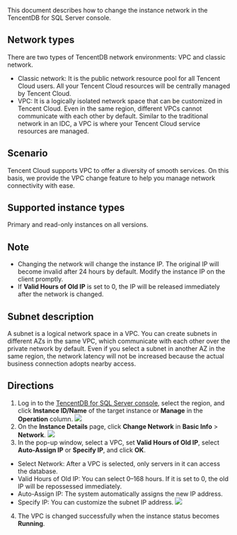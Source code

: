 This document describes how to change the instance network in the TencentDB for SQL Server console.

## Network types
There are two types of TencentDB network environments: VPC and classic network.
- Classic network: It is the public network resource pool for all Tencent Cloud users. All your Tencent Cloud resources will be centrally managed by Tencent Cloud.
- VPC: It is a logically isolated network space that can be customized in Tencent Cloud. Even in the same region, different VPCs cannot communicate with each other by default. Similar to the traditional network in an IDC, a VPC is where your Tencent Cloud service resources are managed.


## Scenario
Tencent Cloud supports VPC to offer a diversity of smooth services. On this basis, we provide the VPC change feature to help you manage network connectivity with ease.

## Supported instance types
Primary and read-only instances on all versions.

## Note
- Changing the network will change the instance IP. The original IP will become invalid after 24 hours by default. Modify the instance IP on the client promptly.
- If **Valid Hours of Old IP** is set to 0, the IP will be released immediately after the network is changed.

## Subnet description
A subnet is a logical network space in a VPC. You can create subnets in different AZs in the same VPC, which communicate with each other over the private network by default. Even if you select a subnet in another AZ in the same region, the network latency will not be increased because the actual business connection adopts nearby access.

## Directions
1. Log in to the [TencentDB for SQL Server console](https://console.cloud.tencent.com/sqlserver), select the region, and click **Instance ID/Name** of the target instance or **Manage** in the **Operation** column.
![](https://qcloudimg.tencent-cloud.cn/raw/866d9a510b3c29fe0e02c355a8fec4a8.png)
2. On the **Instance Details** page, click **Change Network** in **Basic Info** > **Network**.
![](https://qcloudimg.tencent-cloud.cn/raw/cc1828ab8d229c2b5c3e9b51fdb10781.png)
3. In the pop-up window, select a VPC, set **Valid Hours of Old IP**, select **Auto-Assign IP** or **Specify IP**, and click **OK**.
 - Select Network: After a VPC is selected, only servers in it can access the database.
 - Valid Hours of Old IP: You can select 0–168 hours. If it is set to 0, the old IP will be repossessed immediately.
 - Auto-Assign IP: The system automatically assigns the new IP address.
 - Specify IP: You can customize the subnet IP address.
![](https://qcloudimg.tencent-cloud.cn/raw/af34150095f99c849cffceb47576df22.png)
4. The VPC is changed successfully when the instance status becomes **Running**.
